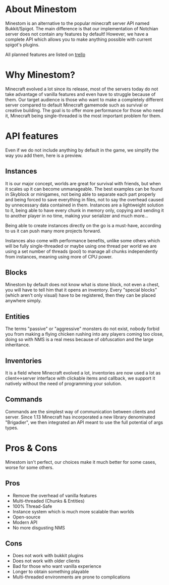 # About Minestom
Minestom is an alternative to the popular minecraft server API named Bukkit/Spigot. The main difference is that our implementation of Notchian server does not contain any features by default! However, we have a complete API which allows you to make anything possible with current spigot's plugins.

All planned features are listed on [trello](https://trello.com/b/4ysvj5hT/minestom)

# Why Minestom?
Minecraft evolved a lot since its release, most of the servers today do not take advantage of vanilla features and even have to struggle because of them. Our target audience is those who want to make a completely different server compared to default Minecraft gamemode such as survival or creative building.
The goal is to offer more performance for those who need it, Minecraft being single-threaded is the most important problem for them.

# API features
Even if we do not include anything by default in the game, we simplify the way you add them, here is a preview.

## Instances
It is our major concept, worlds are great for survival with friends, but when it scales up it can become unmanageable. The best examples can be found in Skyblock or minigames, not being able to separate each part properly and being forced to save everything in files, not to say the overhead caused by unnecessary data contained in them. Instances are a lightweight solution to it, being able to have every chunk in memory only, copying and sending it to another player in no time, making your serializer and much more...

Being able to create instances directly on the go is a must-have, according to us it can push many more projects forward.

Instances also come with performance benefits, unlike some others which will be fully single-threaded or maybe using one thread per world we are using a set number of threads (pool) to manage all chunks independently from instances, meaning using more of CPU power.

## Blocks
Minestom by default does not know what is stone block, not even a chest, you will have to tell him that it opens an inventory. Every "special blocks" (which aren't only visual) have to be registered, then they can be placed anywhere simply.

## Entities
The terms "passive" or "aggressive" monsters do not exist, nobody forbid you from making a flying chicken rushing into any players coming too close, doing so with NMS is a real mess because of obfuscation and the large inheritance.

## Inventories
It is a field where Minecraft evolved a lot, inventories are now used a lot as client<->server interface with clickable items and callback, we support it natively without the need of programming your solution.

## Commands
Commands are the simplest way of communication between clients and server. Since 1.13 Minecraft has incorporated a new library denominated "Brigadier", we then integrated an API meant to use the full potential of args types.

# Pros & Cons
Minestom isn't perfect, our choices make it much better for some cases, worse for some others.

## Pros
* Remove the overhead of vanilla features
* Multi-threaded (Chunks & Entities)
* 100% Thread-Safe
* Instance system which is much more scalable than worlds
* Open-source
* Modern API
* No more disgusting NMS

## Cons
* Does not work with bukkit plugins
* Does not work with older clients
* Bad for those who want vanilla experience
* Longer to obtain something playable
* Multi-threaded environments are prone to complications
